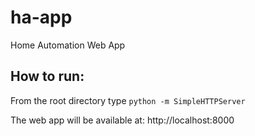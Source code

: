 # ha-app
Home Automation Web App

## How to run:
From the root directory type
`python -m SimpleHTTPServer`

The web app will be available at: http://localhost:8000

